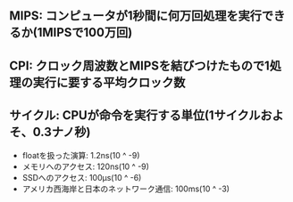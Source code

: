 ## MIPS: コンピュータが1秒間に何万回処理を実行できるか(1MIPSで100万回)
## CPI: クロック周波数とMIPSを結びつけたもので1処理の実行に要する平均クロック数
## サイクル: CPUが命令を実行する単位(1サイクルおよそ、0.3ナノ秒)
- floatを扱った演算: 1.2ns(10 ^ -9)
- メモリへのアクセス: 120ns(10 ^ -9)
- SSDへのアクセス: 100μs(10 ^ -6)
- アメリカ西海岸と日本のネットワーク通信: 100ms(10 ^ -3)